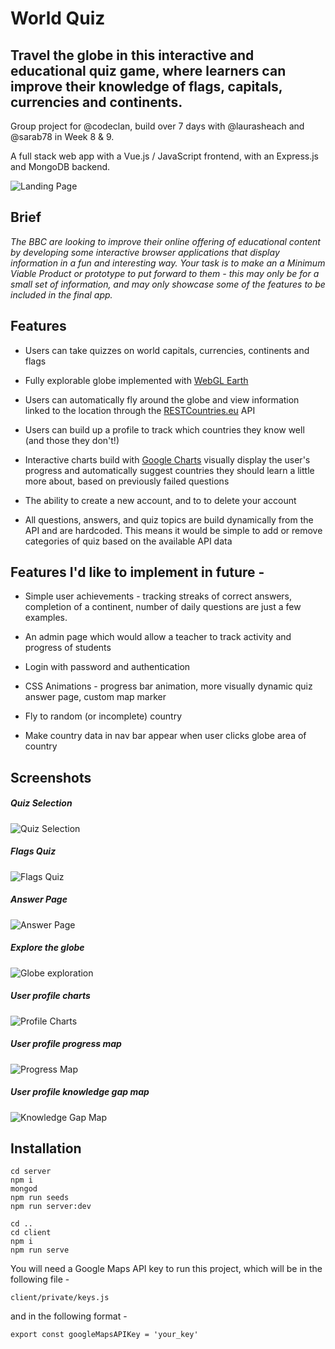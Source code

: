 # World Quiz
## Travel the globe in this interactive and educational quiz game, where learners can improve their knowledge of flags, capitals, currencies and continents.

Group project for @codeclan, build over 7 days with @laurasheach and @sarab78 in Week 8 & 9.

A full stack web app with a Vue.js / JavaScript frontend, with an Express.js and MongoDB backend.

![Landing Page](Screenshots/landing_page.png)

## Brief

*The BBC are looking to improve their online offering of educational content by developing some interactive browser applications that display information in a fun and interesting way. Your task is to make an a Minimum Viable Product or prototype to put forward to them - this may only be for a small set of information, and may only showcase some of the features to be included in the final app.*

## Features
* Users can take quizzes on world capitals, currencies, continents and flags

* Fully explorable globe implemented with [WebGL Earth](http://www.webglearth.org/)

* Users can automatically fly around the globe and view information linked to the location through the  [RESTCountries.eu](https://restcountries.eu/) API

* Users can build up a profile to track which countries they know well (and those they don't!)

* Interactive charts build with [Google Charts](https://developers.google.com/chart/) visually display the user's progress and automatically suggest countries they should learn a little more about, based on previously failed questions

* The ability to create a new account, and to to delete your account

* All questions, answers, and quiz topics are build dynamically from the API and are hardcoded. This means it would be simple to add or remove categories of quiz based on the available API data

## Features I'd like to implement in future -

* Simple user achievements - tracking streaks of correct answers, completion of a continent, number of daily questions are just a few examples.

* An admin page which would allow a teacher to track activity and progress of students

* Login with password and authentication

* CSS Animations - progress bar animation, more visually dynamic quiz answer page, custom map marker

* Fly to random (or incomplete) country

* Make country data in nav bar appear when user clicks globe area of country

## Screenshots

##### Quiz Selection
![Quiz Selection](screenshots/select_quiz.png)

##### Flags Quiz
![Flags Quiz](screenshots/flag_quiz.png)

##### Answer Page
![Answer Page](screenshots/answer_page.png)

##### Explore the globe
![Globe exploration](screenshots/globe_explore.png)

##### User profile charts
![Profile Charts](screenshots/profile_charts.png)

##### User profile progress map
![Progress Map](screenshots/progress_map.png)

##### User profile knowledge gap map
![Knowledge Gap Map](screenshots/knowledge_gap.png)

## Installation

```
cd server
npm i
mongod
npm run seeds
npm run server:dev
```

```
cd ..
cd client
npm i
npm run serve
```

You will need a Google Maps API key to run this project, which will be in the following file -

`client/private/keys.js`

and in the following format -

`export const googleMapsAPIKey = 'your_key'`
